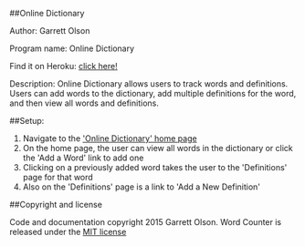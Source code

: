##Online Dictionary

Author: Garrett Olson

Program name: Online Dictionary

Find it on Heroku: [click here!](shielded-reef-2272.herokuapp.com)

Description: Online Dictionary allows users to track words and definitions. Users can add words to the dictionary, add multiple definitions for the word, and then view all words and definitions.

##Setup:

1. Navigate to the ['Online Dictionary' home page](shielded-reef-2272.herokuapp.com)
2. On the home page, the user can view all words in the dictionary or click the 'Add a Word' link to add one
3. Clicking on a previously added word takes the user to the 'Definitions' page for that word
4. Also on the 'Definitions' page is a link to 'Add a New Definition'


##Copyright and license

Code and documentation copyright 2015 Garrett Olson. Word Counter is released under the [MIT license](http://opensource.org/licenses/MIT)
